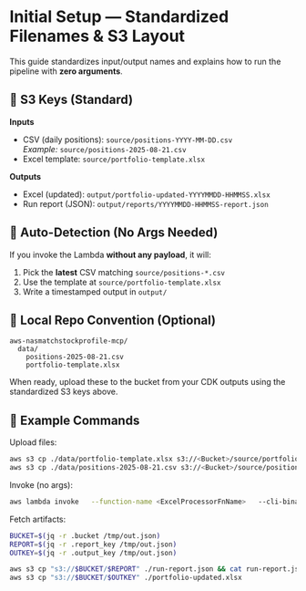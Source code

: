 # Initial Setup — Standardized Filenames & S3 Layout

This guide standardizes input/output names and explains how to run the pipeline with **zero arguments**.

## 📁 S3 Keys (Standard)

**Inputs**
- CSV (daily positions): `source/positions-YYYY-MM-DD.csv`  
  _Example:_ `source/positions-2025-08-21.csv`
- Excel template: `source/portfolio-template.xlsx`

**Outputs**
- Excel (updated): `output/portfolio-updated-YYYYMMDD-HHMMSS.xlsx`  
- Run report (JSON): `output/reports/YYYYMMDD-HHMMSS-report.json`

## 🔁 Auto-Detection (No Args Needed)

If you invoke the Lambda **without any payload**, it will:
1) Pick the **latest** CSV matching `source/positions-*.csv`  
2) Use the template at `source/portfolio-template.xlsx`  
3) Write a timestamped output in `output/`

## 🧭 Local Repo Convention (Optional)

```text
aws-nasmatchstockprofile-mcp/
  data/
    positions-2025-08-21.csv
    portfolio-template.xlsx
```
When ready, upload these to the bucket from your CDK outputs using the standardized S3 keys above.

## 🚀 Example Commands

Upload files:
```bash
aws s3 cp ./data/portfolio-template.xlsx s3://<Bucket>/source/portfolio-template.xlsx
aws s3 cp ./data/positions-2025-08-21.csv s3://<Bucket>/source/positions-2025-08-21.csv
```

Invoke (no args):
```bash
aws lambda invoke   --function-name <ExcelProcessorFnName>   --cli-binary-format raw-in-base64-out   --payload '{}'   /tmp/out.json && cat /tmp/out.json
```

Fetch artifacts:
```bash
BUCKET=$(jq -r .bucket /tmp/out.json)
REPORT=$(jq -r .report_key /tmp/out.json)
OUTKEY=$(jq -r .output_key /tmp/out.json)

aws s3 cp "s3://$BUCKET/$REPORT" ./run-report.json && cat run-report.json
aws s3 cp "s3://$BUCKET/$OUTKEY" ./portfolio-updated.xlsx
```
